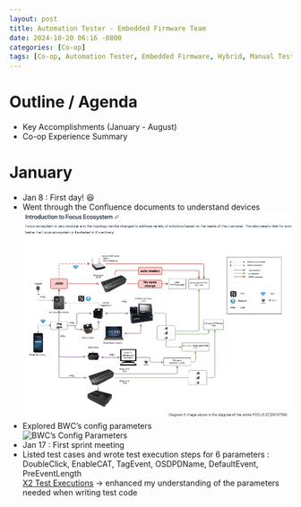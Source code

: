 ```yaml
---
layout: post
title: Automation Tester - Embedded Firmware Team
date: 2024-10-20 06:16 -0800
categories: [Co-op]
tags: [Co-op, Automation Tester, Embedded Firmware, Hybrid, Manual Tester]
---
```

# Outline / Agenda
- Key Accomplishments (January - August)
- Co-op Experience Summary

# January
- Jan 8 : First day! 😆
- Went through the Confluence documents to understand devices  
![Introduction to Focus Ecosystem](/assets/images/Introduction_to_Focus_Ecosystem.png)
- Explored BWC’s config parameters  
![BWC’s Config Parameters](/assets/images/BWC’s_Config_Parameters.png)
- Jan 17 : First sprint meeting
- Listed test cases and wrote test execution steps for 6 parameters : DoubleClick, EnableCAT, TagEvent, OSDPDName, DefaultEvent, PreEventLength\
<a href="https://real-thyme-6b7.notion.site/12f8e490fe854ae189f6cefe58c07157?v=cdfb0843c41b443bb18087fccdc6a1aa">X2 Test Executions</a> → enhanced my understanding of the parameters needed when writing test code